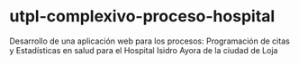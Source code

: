 # utpl-complexivo-proceso-hospital
Desarrollo de una aplicación web para los procesos: Programación de citas y Estadísticas en salud para el Hospital Isidro Ayora de la ciudad de Loja
